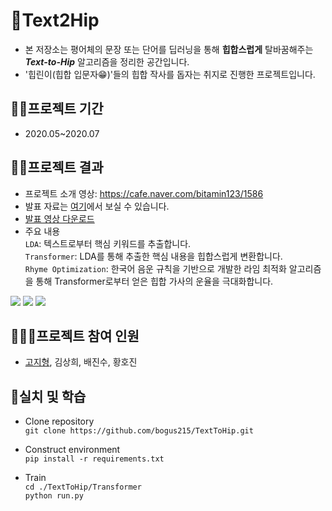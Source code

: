 # 🤡Text2Hip
* 본 저장소는 평어체의 문장 또는 단어를 딥러닝을 통해 **힙합스럽게** 탈바꿈해주는 ***Text-to-Hip*** 알고리즘을 정리한 공간입니다.
* '힙린이(힙합 입문자😁)'들의 힙합 작사를 돕자는 취지로 진행한 프로젝트입니다.

## 🏃‍♂️프로젝트 기간
* 2020.05~2020.07

## 🐱‍🚀프로젝트 결과
- 프로젝트 소개 영상: https://cafe.naver.com/bitamin123/1586
- 발표 자료는 [여기](https://github.com/iloveslowfood/Text2Hip/blob/master/Presentation.pdf)에서 보실 수 있습니다.
- [발표 영상 다운로드](https://github.com/iloveslowfood/Text2Hip/raw/master/Presentation.mp4)
- 주요 내용  
  `LDA`: 텍스트로부터 핵심 키워드를 추출합니다.  
  `Transformer`: LDA를 통해 추출한 핵심 내용을 힙합스럽게 변환합니다.  
  `Rhyme Optimization`: 한국어 음운 규칙을 기반으로 개발한 라임 최적화 알고리즘을 통해 Transformer로부터 얻은 힙합 가사의 운율을 극대화합니다.   
  
![](https://user-images.githubusercontent.com/48649606/95861043-dafc6c80-0d9b-11eb-8eb4-94b778e3b3ff.png)
![](https://user-images.githubusercontent.com/48649606/95860966-be603480-0d9b-11eb-8bb6-276d987336d5.png)
![](https://user-images.githubusercontent.com/48649606/95861125-fa939500-0d9b-11eb-9af4-f924328e1cdf.png)

## 👩‍👧‍👧프로젝트 참여 인원
* [고지형](https://github.com/iloveslowfood), 김상희, 배진수, 황호진

## 👀실치 및 학습
* Clone repository  
`git clone https://github.com/bogus215/TextToHip.git`

* Construct environment  
`pip install -r requirements.txt`  

* Train  
`cd ./TextToHip/Transformer`  
`python run.py`
